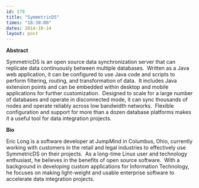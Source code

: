 ```yaml
---
id: 178
title: "SymmetricDS"
times: "18:30:00"
dates: 2014-10-14
layout: post
---
```

 **Abstract**

SymmetricDS is an open source data synchronization server that can replicate data continuously between multiple databases.&nbsp; Written as a Java web application, it can be configured to use Java code and scripts to perform filtering, routing, and transformation of data.&nbsp; It includes Java extension points and can be embedded within desktop and mobile applications for further customization.&nbsp; Designed to scale for a large number of databases and operate in disconnected mode, it can sync thousands of nodes and operate reliably across low bandwidth networks.&nbsp; Flexible configuration and support for more than a dozen database platforms makes it a useful tool for data integration projects.  

**Bio**

Eric Long is a software developer at JumpMind in Columbus, Ohio, currently working with customers in the retail and legal industries to effectively use SymmetricDS on their projects.&nbsp; As a long-time Linux user and technology enthusiast, he believes in the benefits of open source software.&nbsp; With a background in developing custom applications for Information Technology, he focuses on making light-weight and usable enterprise software to accelerate data integration projects.

